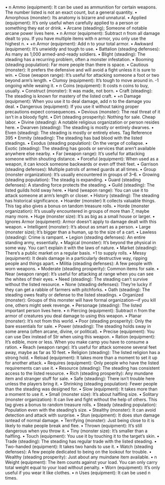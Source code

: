 • n Ammo (equipment): It can be used as ammunition for certain weapons. The number listed is not an exact count, but a general quantity. 
• Amorphous (monster): Its anatomy is bizarre and unnatural. 
• Applied (equipment): It’s only useful when carefully applied to a person or something they eat or drink. 
• Arcane (steading); Someone of notable arcane power lives here. 
• n Armor (equipment): Subtract n from all damage dealt to you. If you have multiple items with n armor, you only use the highest n. 
• +n Armor (equipment): Add n to your total armor. 
• Awkward (equipment): It’s unwieldy and tough to use. 
• Battalion (steading defenses): As many as 1,000 armed-and-ready soldiers. 
• Blight (steading): The steading has a recurring problem, often a monster infestation. 
• Booming (steading population): Far more people than there is space. 
• Cautious (monster): It prefers the defensive and will avoid a fight unless it is sure to win. 
• Close (weapon range): It’s useful for attacking someone a foot or two beyond arm’s length. 
• Clumsy (equipment): It’s tough to move around in. -1 ongoing while weaing it. 
• n Coins (equipment): It costs n coins to buy, usually. 
• Construct (monster): It was made, not born. 
• Craft (steading): The steading is known for mastery of the listed craft. 
• +n Damage (equipment): When you use it to deal damage, add n to the damage you deal. 
• Dangerous (equipment): If you use it without taking proper precautions expect consequences. 
• Devious (monster): The real threat of it isn’t in a bloody fight. 
• Dirt (steading prosperity): Nothing for sale. Cheap labor. 
• Divine (steading): A notable religious organization or person resides here. 
• Dwarven (steading): The steading is mostly or entirely dwarves.
• Elven (steading): The steading is mostly or entirely elves. Tag Reference 395 
• Enmity (steading): The steading has bad blood with the listed steadings. 
• Exodus (steading population): On the verge of collapse. 
• Exotic (steading): The steading has goods or services that aren’t available anywhere else nearby. 
• Far (weapon range): It’s useful for attacking someone within shouting distance. 
• Forceful (equipment): When used as a weapon, it can knock someone backwards or even off theit feet. 
• Garrison (steading defenses): Multiple patrols of armed guards at all times. 
• Group (monster organization): It’s usually encountered in groups of 3–6. 
• Growing (steading population): The steadig is expanding. 
• Guard (steading defenses): A standing force protects the steading. 
• Guild (steading): The listed guilds hold sway here. 
• Hand (weapon range): You can use it to attack someone at arm’s length or closer. 
• History (steading): The steading has historical significance. 
• Hoarder (monster) It collects valuable things. This tag also gives a bonus on tandom treasure rolls. 
• Horde (monster organization): It’s usually encountered in groups of more than 7, maybe many more. 
• Huge (monster size): It’s as big as a small house or larger. • Ignores Armor (equipment): Armor doesn’t apply to damage dealt with this weapon. • Intelligent (monster): It’s about as smart as a person. 
• Large (monster size); It’s bigger than a human, up to the size of a cart. • Lawless (steading): Crime is rampant. • Legion (steading defenses): An entire standing army, essentially. 
• Magical (monster): It’s beyond the physical in some way. You can’t explain it with the laws of nature. 
• Market (steading): There’s a public market on a regular basis. +1 to supply rolls. 
• Messy (equipment): It deals damage in a particularly destructive way, ripping people and things apart. 
• Militia (steading defenses): A few people with worn weapons.
• Moderate (steading prosperity): Common items for sale. 
• Near (weapon range): It’s useful for attacking at range when you can see the whites of their eyes. 
• Need (steading): The steading can’t survive without the listed resource. 
• None (steading defenses): They’re lucky if they can get a rabble of farmers with pitchforks. 
• Oath (steading): The steading owes fealty or defense to the listed steadings. 
• Organized (monster): Groups of this monster will have formal organization—if you kill one, others might seek revenge. 
• Personage (steading): The listed important person lives here. 
• n Piercing (equipment): Subtract n from the armor of creatures you deal damage to using this weapon. 
• Planar (monster): It’s not from this world. 
• Poor (steading prosperity): Only the bare essentials for sale. 
• Power (steading): The steading holds sway in some arena (often arcane, divine, or political). 
• Precise (equipment): You can use Dex instead of Str when using this weapon. 
• Ration (equipment): It’s edible, more or less. When you make camp you have to consume a ration. 
• Reach (weapon range): It’s useful for attack someone several feet away, maybe as far as 10 feet. 
• Religion (steading): The listed religion has a strong hold. 
• Reload (equipment): It takes more than a moment to set it up for another attack. 
• Requires (equipment): Only people who have the listed requirements can use it. 
• Resource (steading): The steading has consistent access to the listed resource. 
• Rich (steading prosperity): Any mundane item and stranger stuff for sale. 
• Safe (steading): There isn’t trouble here unless the players bring it. 
• Shrinking (steading population): Fewer people than the steading was designed for. 
• Slow (equipment): It takes more than a moment to use it. 
• Small (monster size): It’s about halfling size.
• Solitary (monster organization): It can live and fight without the help of others. This tag gives a bonus to random treasure rolls. 
• Steady (steading population): Population even with the steading’s size. 
• Stealthy (monster): It can avoid detection and attack with surprise. 
• Stun (equipment): It does stun damage isntead of normal damage. 
• Terrifying (monster): Just being close to it is likely to make people break and flee. 
• Thrown (equipment): It’s still dangerous when you throw it. 
• Tiny (monster size): It’s smaller than a halfling. 
• Touch (equipment): You use it by touching it to the target’s skin. 
• Trade (steading): The steading has regular trade with the listed steading. 
• Two-handed (equipment): It takes two hands to use it. 
• Watch (steading defenses): A few people dedicated to being on the lookout for trouble. 
• Wealthy (steading prosperity): Just about any muindane item available. 
• n Weight (equipment): The item counts against your load. You can only carry total weight equal to your load without penalty. 
• Worn (equipment): It’s only useful if you wear it like clothes. 
• n Uses (equipment): It can be used n times.